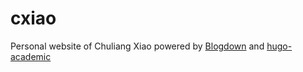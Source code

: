# cxiao
Personal website of Chuliang Xiao powered by [Blogdown](https://bookdown.org/yihui/blogdown/) and [hugo-academic](https://github.com/gcushen/hugo-academic)
